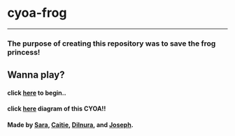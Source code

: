 # cyoa-frog
---
### The purpose of creating this repository was to save the frog princess!
## Wanna play?
#### click [here](https://github.com/dilnurat6009/cyoa-frog/blob/main/cyao-frog%20files/quest.md) to begin..
#### click [here](https://docs.google.com/drawings/d/1E37FJQMjlLERidCVh4cJTH-vXxpOrV_d0WLEqvFYhdU/edit) diagram of this CYOA!!
#### Made by [Sara](https://github.com/saras2558), [Caitie](https://github.com/caitrins5810), [Dilnura](https://github.com/dilnurat6009), and [Joseph](https://github.com/josephm6670).
